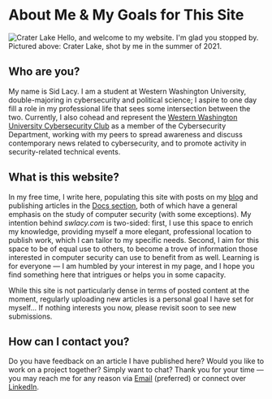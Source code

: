 # About Me & My Goals for This Site
![Crater Lake](/img/craterLake.jpg "Crater Lake, shot by me in the summer of 2021")
Hello, and welcome to my website. I'm glad you stopped by. Pictured above: Crater Lake, shot by me in the summer of 2021.

## Who are you?
My name is Sid Lacy. I am a student at Western Washington University, double-majoring in cybersecurity and political science; I aspire to one day fill a role in my professional life that sees some intersection between the two. Currently, I also cohead and represent the [Western Washington University Cybersecurity Club](https://wwucyber.com) as a member of the Cybersecurity Department, working with my peers to spread awareness and discuss contemporary news related to cybersecurity, and to promote activity in security-related technical events.

## What is this website?
In my free time, I write here, populating this site with posts on my [blog](/blog) and publishing articles in the [Docs section](/docs/welcome), both of which have a general emphasis on the study of computer security (with some exceptions). My intention behind *swlacy.com* is two-sided: first, I use this space to enrich my knowledge, providing myself a more elegant, professional location to publish work, which I can tailor to my specific needs. Second, I aim for this space to be of equal use to others, to become a trove of information those interested in computer security can use to benefit from as well. Learning is for everyone — I am humbled by your interest in my page, and I hope you find something here that intrigues or helps you in some capacity.

While this site is not particularly dense in terms of posted content at the moment, regularly uploading new articles is a personal goal I have set for myself... If nothing interests you now, please revisit soon to see new submissions.

## How can I contact you?
Do you have feedback on an article I have published here? Would you like to work on a project together? Simply want to chat? Thank you for your time — you may reach me for any reason via [Email](mailto:contact@swlacy.com?subject=Hello!) (preferred) or connect over [LinkedIn](https://www.linkedin.com/in/lacysw/).